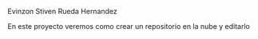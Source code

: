 Evinzon Stiven Rueda Hernandez

En este proyecto veremos como crear un repositorio en la nube y editarlo


